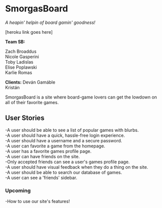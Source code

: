 # SmorgasBoard


*A heapin' helpin of board gamin' goodness!*

[heroku link goes here]

**Team SB:**

Zach Broaddus  
Nicole Gasperini  
Toby Ladislas  
Elise Poplawski  
Karlie Romas

**Clients:**
Deván Gamáble  
Kristán

SmorgasBoard is a site where board-game lovers can get the lowdown on all
of their favorite games.

## User Stories

-A user should be able to see a list of popular games with blurbs.  
-A user should have a quick, hassle-free login experience.  
-A user should have a username and a secure password.  
-A user can favorite a game from the homepage.  
-A user has a favorite games profile page.  
-A user can have friends on the site.  
-Only accepted friends can see a user's games profile page.  
-A user should have visual feedback when they do a thing on the site.  
-A user should be able to search our database of games.  
-A user can see a 'friends' sidebar.  

### Upcoming

-How to use our site's features!
